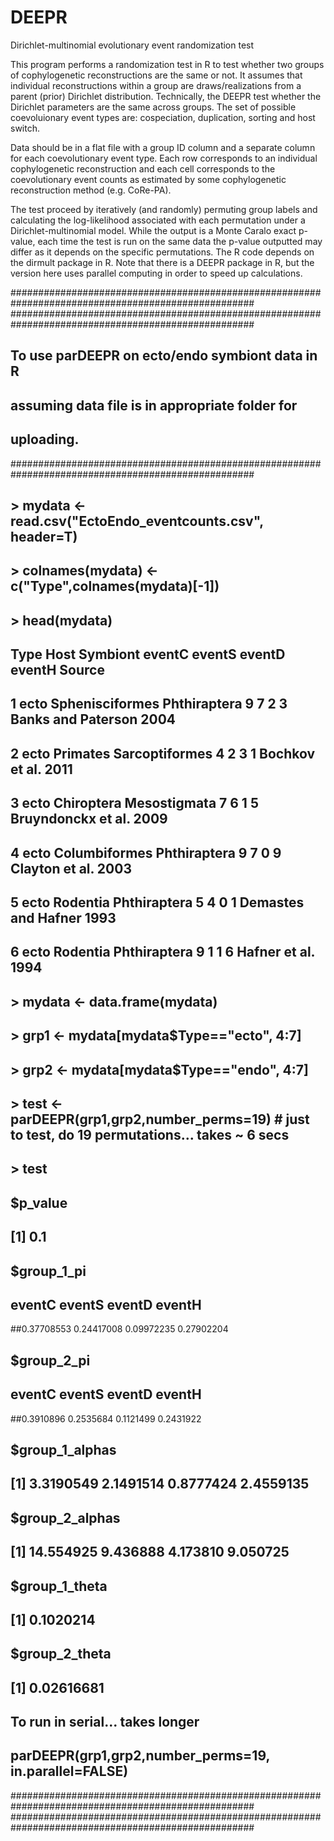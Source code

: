 # DEEPR
Dirichlet-multinomial evolutionary event randomization test

This program performs a randomization test in R to test whether two groups of cophylogenetic reconstructions are the same or not.  It assumes that individual reconstructions within a group are draws/realizations from a parent (prior) Dirichlet distribution.  Technically, the DEEPR test whether the Dirichlet parameters are the same across groups.  The set of possible coevoluionary event types are: cospeciation, duplication, sorting and host switch.  

Data should be in a flat file with a group ID column and a separate column for each coevolutionary event type.  Each row corresponds to an individual cophylogenetic reconstruction and each cell corresponds to the coevolutionary event counts as estimated by some cophylogenetic reconstruction method (e.g. CoRe-PA).

The test proceed by iteratively (and randomly) permuting group labels and calculating the log-likelihood associated with each permutation under a Dirichlet-multinomial model. While the output is a Monte Caralo exact p-value, each time the test is run on the same data the p-value outputted may differ as it depends on the specific permutations.  The R code depends on the dirmult package in R.  Note that there is a DEEPR package in R, but the version here uses parallel computing in order to speed up calculations.

####################################################################################################
####################################################################################################
## To use parDEEPR on ecto/endo symbiont data in R
## assuming data file is in appropriate folder for 
## uploading.
####################################################################################################
##
## > mydata <- read.csv("EctoEndo_eventcounts.csv", header=T)
## > colnames(mydata) <- c("Type",colnames(mydata)[-1])
## > head(mydata)
## Type            Host       Symbiont eventC eventS eventD eventH                   Source
## 1 ecto Sphenisciformes   Phthiraptera      9      7      2      3  Banks and Paterson 2004
## 2 ecto        Primates Sarcoptiformes      4      2      3      1      Bochkov et al. 2011
## 3 ecto      Chiroptera   Mesostigmata      7      6      1      5  Bruyndonckx et al. 2009
## 4 ecto   Columbiformes   Phthiraptera      9      7      0      9      Clayton et al. 2003
## 5 ecto        Rodentia   Phthiraptera      5      4      0      1 Demastes and Hafner 1993
## 6 ecto        Rodentia   Phthiraptera      9      1      1      6       Hafner et al. 1994
## 
## > mydata <- data.frame(mydata)
## > grp1 <- mydata[mydata$Type=="ecto", 4:7]
## > grp2 <- mydata[mydata$Type=="endo", 4:7]
## > test <- parDEEPR(grp1,grp2,number_perms=19)  # just to test, do 19 permutations... takes ~ 6 secs
## > test
## $p_value
## [1] 0.1
##
## $group_1_pi
##    eventC     eventS     eventD     eventH 
##0.37708553 0.24417008 0.09972235 0.27902204 
##
## $group_2_pi
##   eventC    eventS    eventD    eventH 
##0.3910896 0.2535684 0.1121499 0.2431922 
##
## $group_1_alphas
## [1] 3.3190549 2.1491514 0.8777424 2.4559135
##
## $group_2_alphas
## [1] 14.554925  9.436888  4.173810  9.050725
##
## $group_1_theta
## [1] 0.1020214
##
## $group_2_theta
## [1] 0.02616681
##
## To run in serial... takes longer
## parDEEPR(grp1,grp2,number_perms=19, in.parallel=FALSE)
####################################################################################################
####################################################################################################

